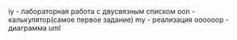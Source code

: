 iy - лабораторная работа с двусвязным списком
oon - калькулятор(самое первое задание)
my - реализация
oooooop - диаграмма uml
